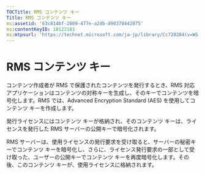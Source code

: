 ```yaml
---
TOCTitle: RMS コンテンツ キー
Title: RMS コンテンツ キー
ms:assetid: '63c814bf-2809-477e-a2db-d90370442075'
ms:contentKeyID: 18122183
ms:mtpsurl: 'https://technet.microsoft.com/ja-jp/library/Cc720284(v=WS.10)'
---
```


RMS コンテンツ キー
===================

コンテンツ作成者が RMS で保護されたコンテンツを発行するとき、RMS 対応アプリケーションはコンテンツの対称キーを生成し、そのキーでコンテンツを暗号化します。RMS では、Advanced Encryption Standard (AES) を使用してコンテンツ キーを作成します。

発行ライセンスにはコンテンツ キーが格納され、そのコンテンツ キーは、ライセンスを発行した RMS サーバーの公開キーで暗号化されます。

RMS サーバーは、使用ライセンスの発行要求を受け取ると、サーバーの秘密キーでコンテンツ キーを暗号化し、さらに、ライセンス発行要求の一部として受け取った、ユーザーの公開キーでコンテンツ キーを再度暗号化します。その後、このコンテンツ キーが、使用ライセンスに格納されます。
